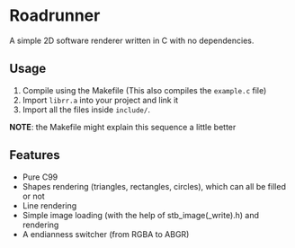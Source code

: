 # Roadrunner

A simple 2D software renderer written in C with no dependencies.

## Usage

1. Compile using the Makefile (This also compiles the `example.c` file)
2. Import `librr.a` into your project and link it
3. Import all the files inside `include/`.

**NOTE**: the Makefile might explain this sequence a little better

## Features

- Pure C99
- Shapes rendering (triangles, rectangles, circles), which can all be filled or not
- Line rendering
- Simple image loading (with the help of stb_image(_write).h) and rendering
- A endianness switcher (from RGBA to ABGR)
